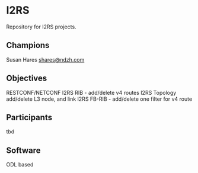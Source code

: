 # I2RS
Repository for I2RS projects.

## Champions
Susan Hares shares@ndzh.com
        
## Objectives
RESTCONF/NETCONF
I2RS RIB - add/delete v4 routes
I2RS Topology add/delete L3 node, and link
I2RS FB-RIB - add/delete one filter for v4 route

## Participants
tbd

## Software
ODL based